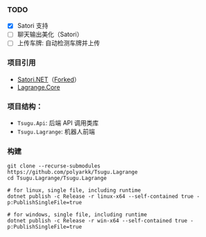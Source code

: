 ﻿### TODO

- [x] Satori 支持
- [ ] 聊天输出美化（Satori）
- [ ] 上传车牌: 自动检测车牌并上传

### 项目引用

- [Satori.NET](https://github.com/bsdayo/Satori.NET)（[Forked](https://github.com/polyarkk/Satori.NET/tree/main)）
- [Lagrange.Core](https://github.com/LagrangeDev/Lagrange.Core)

### 项目结构：

- `Tsugu.Api`: 后端 API 调用类库
- `Tsugu.Lagrange`: 机器人前端

### 构建

```shell
git clone --recurse-submodules https://github.com/polyarkk/Tsugu.Lagrange
cd Tsugu.Lagrange/Tsugu.Lagrange

# for linux, single file, including runtime
dotnet publish -c Release -r linux-x64 --self-contained true -p:PublishSingleFile=true

# for windows, single file, including runtime
dotnet publish -c Release -r win-x64 --self-contained true -p:PublishSingleFile=true
```
